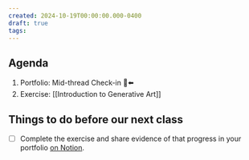 ```yaml
---
created: 2024-10-19T00:00:00.000-0400
draft: true
tags:
---
```

## Agenda
1. Portfolio: Mid-thread Check-in 🫥⬅️
2. Exercise: [[Introduction to Generative Art]]
## Things to do before our next class
- [ ] Complete the exercise and share evidence of that progress in your portfolio [on Notion](https://notion.so).